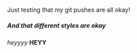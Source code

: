 Just testing that my git pushes are all okay! 

##### And that different styles are okay 
*heyyyy*
**HEYY**

